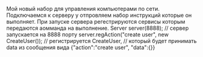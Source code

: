 Мой новый набор для управления компьютерами по сети.
Подключаемся к серверу у отпровляем набор инструкций которые он выполняет.
При запуске сервера регестрируются сервисы которым передаются аомманда на выполнение.
    Server server(8888); // сервер запускается на 8888 порту
    server.regAction("create user", new CreateUser()); // регистрируется CreateUser,
    // который будет принимать data из сообщения вида {"action":"create user", "data":{}}
